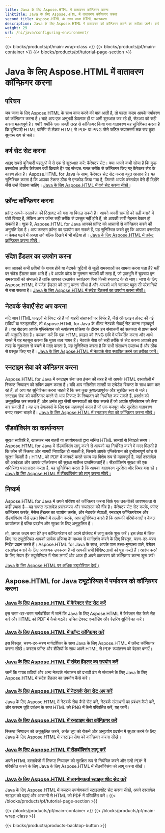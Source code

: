 ```yaml
---
title: Java के लिए Aspose.HTML में वातावरण कॉन्फ़िगर करना
linktitle: Java के लिए Aspose.HTML में वातावरण कॉन्फ़िगर करना
second_title: Aspose.HTML के साथ जावा HTML प्रसंस्करण
description: Java के लिए Aspose.HTML में वातावरण को कॉन्फ़िगर करने का तरीका जानें। वर्ण सेट सेट करना, फ़ॉन्ट कॉन्फ़िगर करना और संदेश हैंडलर का प्रभावी ढंग से उपयोग करना सीखें।
weight: 29
url: /hi/java/configuring-environment/
---
```


{{< blocks/products/pf/main-wrap-class >}}
{{< blocks/products/pf/main-container >}}
{{< blocks/products/pf/tutorial-page-section >}}

# Java के लिए Aspose.HTML में वातावरण कॉन्फ़िगर करना

## परिचय

जब जावा के लिए Aspose.HTML के साथ काम करने की बात आती है, तो पहला कदम आपके पर्यावरण को कॉन्फ़िगर करना है। चाहे आप एक अनुभवी डेवलपर हों या अभी शुरुआत कर रहे हों, सेटअप को सही करना महत्वपूर्ण है। क्यों? क्योंकि एक अच्छी तरह से कॉन्फ़िगर किया गया वातावरण यह सुनिश्चित करता है कि बुनियादी HTML पार्सिंग से लेकर HTML से PDF या PNG जैसे जटिल रूपांतरणों तक सब कुछ सुचारू रूप से चले।

## वर्ण सेट सेट करना

आइए सबसे बुनियादी पहलुओं में से एक से शुरुआत करें: कैरेक्टर सेट। क्या आपने कभी सोचा है कि कुछ दस्तावेज़ अजीब कैरेक्टर क्यों दिखाते हैं? यह संभवतः गलत तरीके से कॉन्फ़िगर किए गए कैरेक्टर सेट के कारण होता है। Aspose.HTML for Java के साथ, कैरेक्टर सेट सेट करना बहुत आसान है। यह सुनिश्चित करता है कि आपका टेक्स्ट ठीक से एनकोड किया गया है, जिससे आपके दस्तावेज़ वैसे ही दिखेंगे जैसे उन्हें दिखना चाहिए।
[Java के लिए Aspose.HTML में वर्ण सेट करना सीखें।](./set-character-set/)

## फ़ॉन्ट कॉन्फ़िगर करना

फ़ॉन्ट आपके दस्तावेज़ की दिखावट को बना या बिगाड़ सकते हैं। आपने अपनी सामग्री को सही बनाने में घंटों बिताए हैं, लेकिन अगर फ़ॉन्ट सही तरीके से प्रस्तुत नहीं होते हैं, तो आपकी सारी मेहनत बेकार हो सकती है। शुक्र है, Aspose.HTML for Java आपको फ़ॉन्ट को आसानी से कॉन्फ़िगर करने की अनुमति देता है। आप कस्टम फ़ॉन्ट का उपयोग कर सकते हैं, यह सुनिश्चित करते हुए कि आपका दस्तावेज़ न केवल पढ़ने में अच्छा लगे बल्कि दिखने में भी बढ़िया हो।
[Java के लिए Aspose.HTML में फ़ॉन्ट कॉन्फ़िगर करना सीखें।](./configure-fonts/)

## संदेश हैंडलर का उपयोग करना

क्या आपको कभी छवियों के गायब होने या नेटवर्क त्रुटियों से जुड़ी समस्याओं का सामना करना पड़ा है? यहीं पर संदेश हैंडलर काम आते हैं। वे आपके कोड के गुमनाम नायकों की तरह हैं, जो पृष्ठभूमि में चुपचाप इन समस्याओं को संभालते हैं ताकि आपका दस्तावेज़ रूपांतरण बिना किसी रुकावट के हो जाए। जावा के लिए Aspose.HTML में संदेश हैंडलर को लागू करना सीधा है और आपको आगे चलकर बहुत सी परेशानियों से बचा सकता है।
[Java के लिए Aspose.HTML में संदेश हैंडलर्स का उपयोग करना सीखें।](./use-message-handlers/)

## नेटवर्क सेवाएँ सेट अप करना

यदि आप HTML फ़ाइलों से निपट रहे हैं जो बाहरी संसाधनों पर निर्भर हैं, जैसे ऑनलाइन होस्ट की गई छवियाँ या स्टाइलशीट, तो Aspose.HTML for Java के भीतर नेटवर्क सेवाएँ सेट करना महत्वपूर्ण है। यह सेटअप आपके एप्लिकेशन को रूपांतरण प्रक्रिया के दौरान इन संसाधनों को सहजता से प्राप्त करने की अनुमति देता है। कल्पना करें कि एक HTML फ़ाइल को PNG छवि में परिवर्तित करना और आधे रास्ते में यह महसूस करना कि मुख्य तत्व गायब हैं। नेटवर्क सेवा को सही तरीके से सेट करना आपको इस तरह के नुकसान से बचने में मदद करता है, यह सुनिश्चित करता है कि सभी संसाधन उपलब्ध हैं और ठीक से प्रस्तुत किए गए हैं।
[Java के लिए Aspose.HTML में नेटवर्क सेवा स्थापित करने का तरीका जानें।](./setup-network-service/)

## रनटाइम सेवा को कॉन्फ़िगर करना

Aspose.HTML for Java में रनटाइम सेवा उस इंजन की तरह है जो आपके HTML दस्तावेज़ों में स्क्रिप्ट निष्पादन को शक्ति प्रदान करता है। यदि आप गतिशील सामग्री या एम्बेडेड स्क्रिप्ट के साथ काम कर रहे हैं, तो आप यह सुनिश्चित करना चाहते हैं कि सब कुछ कुशलतापूर्वक और सुरक्षित रूप से चले। रनटाइम सेवा को कॉन्फ़िगर करने से आप स्क्रिप्ट के निष्पादन को नियंत्रित कर सकते हैं, प्रदर्शन को अनुकूलित कर सकते हैं, और अनंत लूप जैसी समस्याओं को रोक सकते हैं जो आपके एप्लिकेशन को क्रैश कर सकती हैं। यह उन डेवलपर्स के लिए एक महत्वपूर्ण कदम है जो एक मजबूत और सुरक्षित वातावरण बनाए रखना चाहते हैं।
[Java के लिए Aspose.HTML में रनटाइम सेवा को कॉन्फ़िगर करना सीखें।](./configure-runtime-service/)

## सैंडबॉक्सिंग का कार्यान्वयन

सुरक्षा सर्वोपरि है, खासकर जब बाहरी या उपयोगकर्ता द्वारा जनित HTML सामग्री से निपटते समय। Aspose.HTML for Java में सैंडबॉक्सिंग लागू करने से आपको यह नियंत्रित करने में मदद मिलती है कि कौन सी स्क्रिप्ट और सामग्री निष्पादित हो सकती है, जिससे आपके एप्लिकेशन को दुर्भावनापूर्ण कोड से सुरक्षा मिलती है। HTML को PDF में कनवर्ट करते समय यह विशेष रूप से महत्वपूर्ण है, जहाँ दस्तावेज़ की अखंडता और आपके एप्लिकेशन की सुरक्षा सर्वोच्च प्राथमिकताएँ हैं। सैंडबॉक्सिंग सुरक्षा की एक अतिरिक्त परत प्रदान करता है, यह सुनिश्चित करता है कि आपका वातावरण सुरक्षित और स्थिर बना रहे।
[Java के लिए Aspose.HTML में सैंडबॉक्सिंग को लागू करना सीखें।](./implement-sandboxing/)


## निष्कर्ष

Aspose.HTML for Java में अपने परिवेश को कॉन्फ़िगर करना सिर्फ़ एक तकनीकी आवश्यकता से कहीं ज़्यादा है—यह सफल दस्तावेज़ प्रसंस्करण और रूपांतरण की नींव है। कैरेक्टर सेट सेट करके, फ़ॉन्ट कॉन्फ़िगर करके, मैसेज हैंडलर का उपयोग करके, और नेटवर्क सेवाओं, रनटाइम कॉन्फ़िगरेशन और सैंडबॉक्सिंग जैसे उन्नत विषयों में तल्लीन करके, आप सुनिश्चित करते हैं कि आपकी परियोजनाएँ न केवल कार्यात्मक हैं बल्कि प्रदर्शन और सुरक्षा के लिए अनुकूलित हैं।

तो, अगला कदम क्या है? इन कॉन्फ़िगरेशन को अपने प्रोजेक्ट में लागू करके शुरू करें। इस लेख में लिंक किए गए ट्यूटोरियल आपको प्रत्येक प्रक्रिया के माध्यम से मार्गदर्शन करने के लिए विस्तृत, चरण-दर-चरण निर्देश प्रदान करते हैं। Aspose.HTML for Java के साथ, आपके पास उच्च-गुणवत्ता वाले, पेशेवर दस्तावेज़ बनाने के लिए आवश्यक उपकरण हैं जो आपकी सभी विशिष्टताओं को पूरा करते हैं। आरंभ करने के लिए तैयार हैं? ट्यूटोरियल में गोता लगाएँ और आज ही अपने वातावरण को कॉन्फ़िगर करना शुरू करें!

[Java के लिए Aspose.HTML पर अधिक ट्यूटोरियल देखें।](https://reference.aspose.com/words/net/)

## Aspose.HTML for Java ट्यूटोरियल में पर्यावरण को कॉन्फ़िगर करना
### [Java के लिए Aspose.HTML में कैरेक्टर सेट सेट करें](./set-character-set/)
इस चरण-दर-चरण मार्गदर्शिका में जानें कि Java के लिए Aspose.HTML में कैरेक्टर सेट कैसे सेट करें और HTML को PDF में कैसे बदलें। उचित टेक्स्ट एन्कोडिंग और रेंडरिंग सुनिश्चित करें।
### [Java के लिए Aspose.HTML में फ़ॉन्ट कॉन्फ़िगर करें](./configure-fonts/)
इस विस्तृत, चरण-दर-चरण मार्गदर्शिका के साथ Java के लिए Aspose.HTML में फ़ॉन्ट कॉन्फ़िगर करना सीखें। कस्टम फ़ॉन्ट और शैलियों के साथ अपने HTML से PDF रूपांतरण को बेहतर बनाएँ।
### [Java के लिए Aspose.HTML में संदेश हैंडलर का उपयोग करें](./use-message-handlers/)
जानें कि गायब छवियों और अन्य नेटवर्क संचालन को प्रभावी ढंग से संभालने के लिए Java के लिए Aspose.HTML में संदेश हैंडलर का उपयोग कैसे करें।
### [Java के लिए Aspose.HTML में नेटवर्क सेवा सेट अप करें](./setup-network-service/)
Java के लिए Aspose.HTML में नेटवर्क सेवा कैसे सेट करें, नेटवर्क संसाधनों का प्रबंधन कैसे करें, और कस्टम त्रुटि प्रबंधन के साथ HTML को PNG में कैसे परिवर्तित करें, यह जानें।
### [Java के लिए Aspose.HTML में रनटाइम सेवा कॉन्फ़िगर करें](./configure-runtime-service/)
स्क्रिप्ट निष्पादन को अनुकूलित करने, अनंत लूप को रोकने और अनुप्रयोग प्रदर्शन में सुधार करने के लिए Java के लिए Aspose.HTML में रनटाइम सेवा को कॉन्फ़िगर करना सीखें।
### [Java के लिए Aspose.HTML में सैंडबॉक्सिंग लागू करें](./implement-sandboxing/)
अपने HTML दस्तावेज़ों में स्क्रिप्ट निष्पादन को सुरक्षित रूप से नियंत्रित करने और उन्हें PDF में परिवर्तित करने के लिए Java के लिए Aspose.HTML में सैंडबॉक्सिंग को लागू करना सीखें।
### [Java के लिए Aspose.HTML में उपयोगकर्ता स्टाइल शीट सेट करें](./set-user-style-sheet/)
Java के लिए Aspose.HTML में कस्टम उपयोगकर्ता स्टाइलशीट सेट करना सीखें, अपने दस्तावेज़ स्टाइल को बढ़ाएं और आसानी से HTML को PDF में परिवर्तित करें।
{{< /blocks/products/pf/tutorial-page-section >}}

{{< /blocks/products/pf/main-container >}}
{{< /blocks/products/pf/main-wrap-class >}}

{{< blocks/products/products-backtop-button >}}
